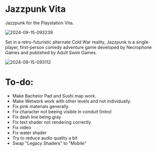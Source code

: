 # Jazzpunk Vita
Jazzpunk for the Playstation Vita.

![2024-09-15-093239](https://github.com/user-attachments/assets/84276ca7-8af8-4c40-8c3f-b32b3cf42264)

Set in a retro-futuristic alternate Cold War reality, Jazzpunk is a single-player, first-person comedy adventure game developed by Necrophone Games and published by Adult Swim Games.

![2024-09-15-093112](https://github.com/user-attachments/assets/a29d676d-a4a9-41ba-8cea-1d84d59b0596)

# To-do:
- Make Bachelor Pad and Sushi map work.
- Make Wetwork work with other levels and not individually.
- Fix pink materials generally.
- Fix character not beeing visible in conduit (Intro)
- Fix dash line being gray
- Fix text shader not rendering correctly
- Fix video
- Fix water shader
- Try to reduce audio quality a bit
- Swap "Legacy Shaders" to "Mobile"
